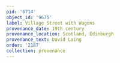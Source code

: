 ```yaml
---
pid: '6714'
object_id: '9675'
label: Village Street with Wagons
provenance_date: 19th century
provenance_location: Scotland, Edinburgh
provenance_text: David Laing
order: '2187'
collection: provenance
---
```

